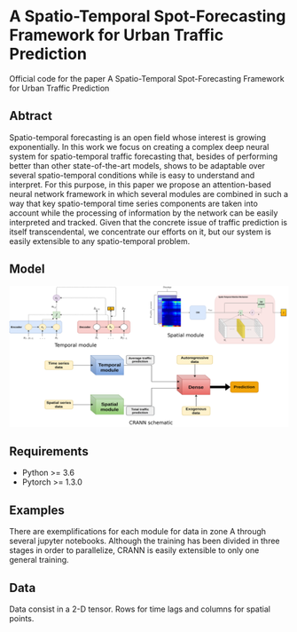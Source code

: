 # A Spatio-Temporal Spot-Forecasting Framework for Urban Traffic Prediction

Official code for the paper A Spatio-Temporal Spot-Forecasting Framework for Urban Traffic Prediction

## Abtract
Spatio-temporal forecasting is an open field whose interest is growing exponentially. In this work we focus on creating a complex deep neural system for spatio-temporal traffic forecasting that, besides of performing better than other state-of-the-art models, shows to be adaptable over several spatio-temporal conditions while is easy to understand and interpret. For this purpose, in this paper we propose an attention-based neural network framework in which several modules are combined in such a way that key spatio-temporal time series components are taken into account while the processing of information by the network can be easily interpreted and tracked. Given that the concrete issue of traffic prediction is itself transcendental, we concentrate our efforts on it, but our system is easily extensible to any spatio-temporal problem.

## Model
![alt text](images/comb.png "model")


## Requirements
* Python >= 3.6
* Pytorch >= 1.3.0

## Examples
There are exemplifications for each module for data in zone A through several jupyter notebooks. Although the training has been divided in three stages in order to parallelize, CRANN is easily extensible to only one general training.

## Data
Data consist in a 2-D tensor. Rows for time lags and columns for spatial points. 
